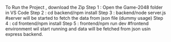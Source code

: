 To Run the Project , download the Zip 
Step 1 : Open the Game-2048 folder in VS Code
Step 2 : cd backend/npm install
Step 3 : backend/node server.js #server will be started to fetch the data from json file (dummy usage)
Step 4 : cd frontend/npm install
Step 5 : frontend/npm run dev #frontend environment wil start running and data will be fetched from json usin express backend. 


